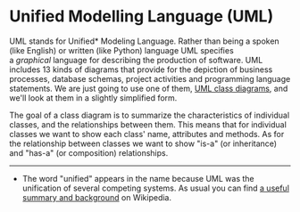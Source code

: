 # Unified Modelling Language (UML)

UML stands for Unified* Modeling Language. Rather than being a spoken
(like English) or written (like Python) language UML specifies
a *graphical* language for describing the production of software. UML
includes 13 kinds of diagrams that provide for the depiction of business
processes, database schemas, project activities and programming language
statements. We are just going to use one of them, [UML class
diagrams](http://en.wikipedia.org/wiki/Class_diagram), and we'll look
at them in a slightly simplified form.

The goal of a class diagram is to summarize the characteristics of
individual classes, and the relationships between them. This means that
for individual classes we want to show each class' name, attributes and
methods. As for the relationship between classes we want to show
"is-a" (or inheritance) and "has-a" (or composition) relationships.

------------------------------------------------------------------------

* The word "unified" appears in the name because UML was the
unification of several competing systems. As usual you can find [a
useful summary and
background](http://en.wikipedia.org/wiki/Unified_Modeling_Language) on
Wikipedia.

